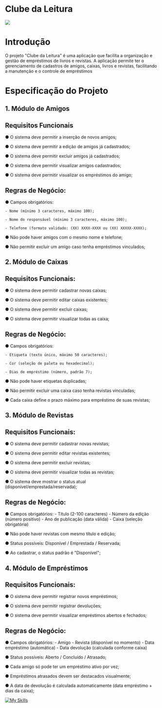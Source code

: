 # Clube da Leitura

![](https://imgur.com/csjsOsG.gif)

# Introdução 

O projeto "Clube da Leitura" é uma aplicação que facilita a organização e gestão de empréstimos de livros e revistas.
A aplicação permite ter o gerenciamento de cadastros de amigos, caixas, livros e revistas, facilitando a manutenção e 
o controle de empréstimos

# Especificação do Projeto

## 1. Módulo de Amigos

## Requisitos Funcionais

● O sistema deve permitir a inserção de novos amigos;

● O sistema deve permitir a edição de amigos já cadastrados;

● O sistema deve permitir excluir amigos já cadastrados;

● O sistema deve permitir visualizar amigos cadastrados;

● O sistema deve permitir visualizar os empréstimos do amigo;

## Regras de Negócio:

● Campos obrigatórios:

	- Nome (mínimo 3 caracteres, máximo 100);

	- Nome do responsável (mínimo 3 caracteres, máximo 100);

	- Telefone (formato validado: (XX) XXXX-XXXX ou (XX) XXXXX-XXXX);

● Não pode haver amigos com o mesmo nome e telefone;

● Não permitir excluir um amigo caso tenha empréstimos vinculados;


## 2. Módulo de Caixas

## Requisitos Funcionais:

● O sistema deve permitir cadastrar novas caixas;

● O sistema deve permitir editar caixas existentes;

● O sistema deve permitir excluir caixas;

● O sistema deve permitir visualizar todas as caixa;

## Regras de Negócio:

● Campos obrigatórios:

	- Etiqueta (texto único, máximo 50 caracteres);

	- Cor (seleção de paleta ou hexadecimal);

	- Dias de empréstimo (número, padrão 7);

● Não pode haver etiquetas duplicadas;

● Não permitir excluir uma caixa caso tenha revistas vinculadas;

● Cada caixa define o prazo máximo para empréstimo de suas revistas;


## 3. Módulo de Revistas

## Requisitos Funcionais:

● O sistema deve permitir cadastrar novas revistas;

● O sistema deve permitir editar revistas existentes;

● O sistema deve permitir excluir revistas;

● O sistema deve permitir visualizar todas as revistas;

● O sistema deve mostrar o status atual (disponível/emprestada/reservada);

## Regras de Negócio:

● Campos obrigatórios:
	- Título (2-100 caracteres)
	- Número da edição (número positivo)
	- Ano de publicação (data válida)
	- Caixa (seleção obrigatória)

● Não pode haver revistas com mesmo título e edição;

● Status possíveis: Disponível / Emprestada / Reservada;

● Ao cadastrar, o status padrão é "Disponível";


## 4. Módulo de Empréstimos

## Requisitos Funcionais:

● O sistema deve permitir registrar novos empréstimos;

● O sistema deve permitir registrar devoluções;

● O sistema deve permitir visualizar empréstimos abertos e fechados;

## Regras de Negócio:

● Campos obrigatórios:
	- Amigo
	- Revista (disponível no momento)
	- Data empréstimo (automática)
	- Data devolução (calculada conforme caixa)

● Status possíveis: Aberto / Concluído / Atrasado;

● Cada amigo só pode ter um empréstimo ativo por vez;

● Empréstimos atrasados devem ser destacados visualmente;

● A data de devolução é calculada automaticamente (data empréstimo + dias da caixa);




[![My Skills](https://skillicons.dev/icons?i=git,github,cs,dotnet,visualstudio)](https://skillicons.dev)

